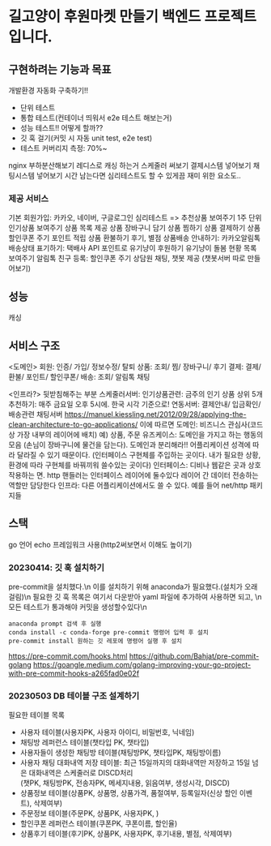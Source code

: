 # 길고양이 후원마켓 만들기 백엔드 프로젝트입니다.

## 구현하려는 기능과 목표

개발환경 자동화 구축하기!!

- 단위 테스트
- 통합 테스트(컨테이너 띄워서 e2e 테스트 해보는거)
- 성능 테스트!! 어떻게 할까??
- 깃 훅 걸기(커밋 시 자동 unit test, e2e test)
- 테스트 커버리지 측정: 70%~

nginx 부하분산해보기
레디스로 캐싱 하는거
스케줄러 써보기
결제시스템 넣어보기
채팅시스템 넣어보기
시간 남는다면 심리테스트도 할 수 있게끔 재미 위한 요소도..

### 제공 서비스

기본 회원가입: 카카오, 네이버, 구글로그인
심리테스트 => 추천상품 보여주기
1주 단위 인기상품 보여주기
상품 목록 제공
상품 장바구니 담기
상품 찜하기
상품 결제하기
상품 할인쿠폰 주기
포인트 적립
상품 환불하기
후기, 별점
상품배송 안내하기: 카카오알림톡
배송상태 표기하기: 택배사 API
포인트로 유기냥이 후원하기
유기냥이 돌봄 현황 목록 보여주기
알림톡 친구 등록: 할인쿠폰 주기
상담원 채팅, 챗봇 제공 (챗봇서버 따로 만들어보기)

## 성능

캐싱

## 서비스 구조

<도메인>
회원: 인증/ 가입/ 정보수정/ 탈퇴
상품: 조회/ 찜/ 장바구니/ 후기
결제: 결제/ 환불/ 포인트/ 할인쿠폰/
배송: 조회/ 알림톡
채팅

<인프라?>
뒷받침해주는 부분
스케줄러서버: 인기상품관련: 금주의 인기 상품 상위 5개 추천하기: 매주 금요일 오후 5시에. 한국 시각 기준으로!
연동서버: 결제안내/ 입금확인/ 배송관련
채팅서버
https://manuel.kiessling.net/2012/09/28/applying-the-clean-architecture-to-go-applications/
이에 따르면
도메인: 비즈니스 관심사(코드상 가장 내부의 레이어에 배치) 예) 상품, 주문
유즈케이스: 도메인을 가지고 하는 행동의 모음 (손님이 장바구니에 물건을 담는다). 도메인과 분리해라!!
어플리케이션 성격에 따라 달라질 수 있기 때문이다.
(인터페이스 구현체를 주입하는 곳이다. 내가 필요한 상황, 환경에 따라 구현체를 바꿔끼워 쓸수있는 곳이다)
인터페이스: 디비나 웹같은 곳과 상호작용하는 면. http 핸들러는 인터페이스 레이어에 둘수있다
레이어 간 데이터 전송하는 역할만 담당한다
인프라: 다른 어플리케이션에서도 쓸 수 있다. 예를 들어 net/http 패키지들

## 스택

go 언어
echo 프레임워크 사용(http2써보면서 이해도 높이기)

### 20230414: 깃 훅 설치하기

pre-commit을 설치했다.\n
이를 설치하기 위해 anaconda가 필요했다.(설치가 오래걸림)\n
필요한 깃 훅 목록은 여기서 다운받아 yaml 파일에 추가하여 사용하면 되고, \n
모든 테스트가 통과해야 커밋을 생성할수있다\n

```
anaconda prompt 검색 후 실행
conda install -c conda-forge pre-commit 명령어 입력 후 설치
pre-commit install 원하는 깃 레포에 명령어 실행 후 설치
```

https://pre-commit.com/hooks.html
https://github.com/Bahjat/pre-commit-golang
https://goangle.medium.com/golang-improving-your-go-project-with-pre-commit-hooks-a265fad0e02f

### 20230503 DB 테이블 구조 설계하기

필요한 테이블 목록

- 사용자 테이블(사용자PK, 사용자 아이디, 비밀번호, 닉네임)
- 채팅방 레퍼런스 테이블(챗타입 PK, 챗타입)
- 사용자들이 생성한 채팅방 테이블(채팅방PK, 챗타입PK, 채팅방이름)
- 사용자 채팅 대화내역 저장 테이블:
  최근 15일까지의 대화내역만 저장하고 15일 넘은 대화내역은 스케줄러로 DISCD처리  
   (챗PK, 채팅방PK, 전송자PK, 메세지내용, 읽음여부, 생성시각, DISCD)
- 상품정보 테이블(상품PK, 상품명, 상품가격, 품절여부, 등록일자(신상 할인 이벤트), 삭제여부)
- 주문정보 테이블(주문PK, 상품PK, 사용자PK, )
- 할인쿠폰 레퍼런스 테이블(쿠폰PK, 쿠폰이름, 할인율)
- 상품후기 테이블(후기PK, 상품PK, 사용자PK, 후기내용, 별점, 삭제여부)
